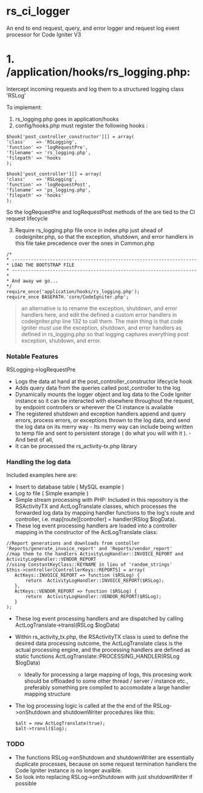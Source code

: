 # rs_ci_logger
An end to end request, query, and error logger and request log event processor for Code Igniter V3


# 1. /application/hooks/rs_logging.php:
Intercept incoming requests and log them to a structured logging class 'RSLog'

To implement:
  1. rs_logging.php goes in application/hooks
  2. config/hooks.php must register the following hooks :
  ```
  $hook['post_controller_constructor'][] = array(
  'class'    => 'RSLogging',  
  'function' => 'logRequestPre',
  'filename' => 'rs_logging.php',  
  'filepath' => 'hooks
  );
  
  $hook['post_controller'][] = array(
  'class'    => 'RSLogging',  
  'function' => 'logRequestPost', 
  'filename' => 'ps_logging.php',  
  'filepath' => 'hooks'
  );
  ```

So the logRequestPre and logRequestPost methods of the  are tied to the CI request lifecycle
  
3. Require rs_logging.php file once in index.php just ahead of codeigniter.php, 
  so that the exception, shutdown, and error handlers in this file take precedence over the ones in Common.php
  ```
  /*
* --------------------------------------------------------------------
* LOAD THE BOOTSTRAP FILE
* --------------------------------------------------------------------
*
* And away we go...
*/
require_once('application/hooks/rs_logging.php');
require_once BASEPATH.'core/CodeIgniter.php';
 ```
	
>  an alternative is to rename the exception, shutdown, and error handlers here, 
   and edit the defined a custom error handlers in codeigniter.php line 132 to call them.
   The main thing is that code igniter must use the exception, shutdown, and error handlers as defined in 			   rs_logging.php so that logging captures everything post exception, shutdown, and error.



### Notable Features	
RSLogging->logRequestPre 
  - Logs the data at hand at the post_controller_constructor lifecycle hook
  -  Adds query data from the queries called post_controller to the log
  -  Dynamically mounts the logger object and log data to the Code Igniter instance so it can be interacted with elsewhere throughout the request, by endpoint controllers or wherever the CI instance is available 
  -  The registered shutdown and exception handlers append and query errors, process errors, or exceptions thrown to the log data, and send the log data on its merry way
  	- 	Its merry way can include being written to temp file and sent to persistent storage ( do what you will with it ).
  	-  And best of all,
   - 	It can be processed the rs_activity-tx.php library 
  
### Handling the log data
  Included examples here are:
  - Insert to database table ( MySQL example )
  - Log to file ( Simple example )
  - Simple stream processing with PHP: Included in this repository is the RSActivityTX and ActLogTranslate classes, which processes the forwarded log data by mapping handler functions to the log's route and controller, i.e. map[route][controller] = handler(RSlog $logData). 
  - These log event processing handlers are loaded into a controller mapping in the constructor of the ActLogTranslate class:
 ```
 //Report generations and downloads from contoller 'Reports/generate_invoice_report' and 'Reports/vendor_report'
//map them to the handlers ActivityLogHandler::INVOICE_REPORT and ActivityLogHandler::VENDOR_REPORT
//using ConstantKeyClass::KEYNAME in lieu of 'random_strings'
$this->controller[ControllerKeys::REPORTS] = array(
	ActKeys::INVOICE_REPORT => function ($RSLog) {
		return  ActivityLogHandler::INVOICE_REPORT($RSLog);
	},
	ActKeys::VENDOR_REPORT => function ($RSLog) {
		return  ActivityLogHandler::VENDOR_REPORT($RSLog);
	}
);
```

 -  These log event processing handlers and are dispatched by calling ActLogTranslate->transl(RSLog $logData)
 -	Within rs_activity_tx.php, the RSActivityTX class is used to define the desired data processing outcome, the ActLogTranslate class is the actual processing engine, and the processing handlers are defined as static functions  ActLogTranslate::PROCESSING_HANDLER(RSLog $logData)
  	-	Ideally for processing a large mapping of logs, this procesing work should be offloaded to some other thread / server / instance etc., preferably something pre compiled to accomodate a large handler mapping structure
  
 - The log processing logic is called at the the end of the RSLog->onShutdown and shutdownWriter procedures like this:
  	```
  	$alt = new ActLogTranslate(true);
 	$alt->transl($log);
 	```
  
  ### TODO	
  -	The functions RSLog->onShutdown and shutdownWriter are essentially duplicate processes, because on some request termination handlers the Code Igniter instance is no longer availble.
  - So look into replacing RSLog->onShutdown with just shutdownWriter if possible
